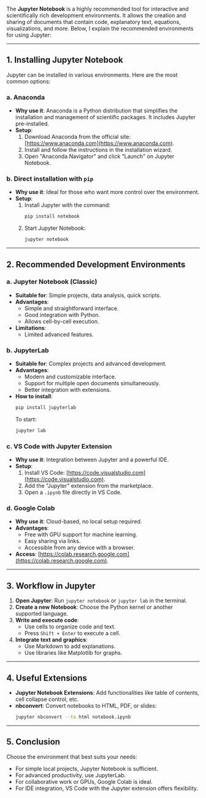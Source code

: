 The **Jupyter Notebook** is a highly recommended tool for interactive and scientifically rich development environments. It allows the creation and sharing of documents that contain code, explanatory text, equations, visualizations, and more. Below, I explain the recommended environments for using Jupyter:

---

## **1. Installing Jupyter Notebook**
Jupyter can be installed in various environments. Here are the most common options:

### **a. Anaconda**
- **Why use it**: Anaconda is a Python distribution that simplifies the installation and management of scientific packages. It includes Jupyter pre-installed.
- **Setup**:
  1. Download Anaconda from the official site: [https://www.anaconda.com](https://www.anaconda.com).
  2. Install and follow the instructions in the installation wizard.
  3. Open "Anaconda Navigator" and click "Launch" on Jupyter Notebook.

### **b. Direct installation with `pip`**
- **Why use it**: Ideal for those who want more control over the environment.
- **Setup**:
  1. Install Jupyter with the command:
     ```bash
     pip install notebook
     ```
  2. Start Jupyter Notebook:
     ```bash
     jupyter notebook
     ```

---

## **2. Recommended Development Environments**
### **a. Jupyter Notebook (Classic)**
- **Suitable for**: Simple projects, data analysis, quick scripts.
- **Advantages**:
  - Simple and straightforward interface.
  - Good integration with Python.
  - Allows cell-by-cell execution.
- **Limitations**:
  - Limited advanced features.

### **b. JupyterLab**
- **Suitable for**: Complex projects and advanced development.
- **Advantages**:
  - Modern and customizable interface.
  - Support for multiple open documents simultaneously.
  - Better integration with extensions.
- **How to install**:
  ```bash
  pip install jupyterlab
  ```
  To start:
  ```bash
  jupyter lab
  ```

### **c. VS Code with Jupyter Extension**
- **Why use it**: Integration between Jupyter and a powerful IDE.
- **Setup**:
  1. Install VS Code: [https://code.visualstudio.com](https://code.visualstudio.com).
  2. Add the "Jupyter" extension from the marketplace.
  3. Open a `.ipynb` file directly in VS Code.

### **d. Google Colab**
- **Why use it**: Cloud-based, no local setup required.
- **Advantages**:
  - Free with GPU support for machine learning.
  - Easy sharing via links.
  - Accessible from any device with a browser.
- **Access**: [https://colab.research.google.com](https://colab.research.google.com).

---

## **3. Workflow in Jupyter**
1. **Open Jupyter**: Run `jupyter notebook` or `jupyter lab` in the terminal.
2. **Create a new Notebook**: Choose the Python kernel or another supported language.
3. **Write and execute code**:
   - Use cells to organize code and text.
   - Press `Shift + Enter` to execute a cell.
4. **Integrate text and graphics**:
   - Use Markdown to add explanations.
   - Use libraries like Matplotlib for graphs.

---

## **4. Useful Extensions**
- **Jupyter Notebook Extensions**: Add functionalities like table of contents, cell collapse control, etc.
- **nbconvert**: Convert notebooks to HTML, PDF, or slides:
  ```bash
  jupyter nbconvert --to html notebook.ipynb
  ```

---

## **5. Conclusion**
Choose the environment that best suits your needs:
- For simple local projects, Jupyter Notebook is sufficient.
- For advanced productivity, use JupyterLab.
- For collaborative work or GPUs, Google Colab is ideal.
- For IDE integration, VS Code with the Jupyter extension offers flexibility.
